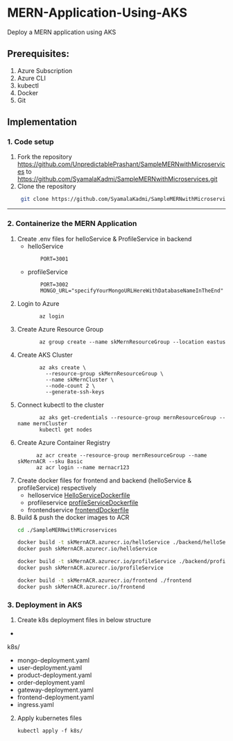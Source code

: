 # MERN-Application-Using-AKS
Deploy a MERN application using AKS

## Prerequisites:
1. Azure Subscription
2. Azure CLI
3. kubectl
4. Docker
5. Git

## Implementation

### 1. Code setup
1. Fork the repository https://github.com/UnpredictablePrashant/SampleMERNwithMicroservices to https://github.com/SyamalaKadmi/SampleMERNwithMicroservices.git
2. Clone the repository
    ```bash
     git clone https://github.com/SyamalaKadmi/SampleMERNwithMicroservices.git
    ```
---

### 2. Containerize the MERN Application
1. Create .env files for helloService & ProfileService in backend
    - helloService
        ```
            PORT=3001
        ```
    - profileService
        ```
            PORT=3002
            MONGO_URL="specifyYourMongoURLHereWithDatabaseNameInTheEnd"
        ```
2. Login to Azure
   ```
          az login
   ```
3. Create Azure Resource Group
   ```
          az group create --name skMernResourceGroup --location eastus
   ```
4. Create AKS Cluster
   ```
          az aks create \
            --resource-group skMernResourceGroup \
            --name skMernCluster \
            --node-count 2 \
            --generate-ssh-keys
   ```
5. Connect kubectl to the cluster
   ```
          az aks get-credentials --resource-group mernResourceGroup --name mernCluster
          kubectl get nodes
   ```
6. Create Azure Container Registry
   ```
         az acr create --resource-group mernResourceGroup --name skMernACR --sku Basic
         az acr login --name mernacr123
    ```
7. Create docker files for frontend and backend (helloService & profileService) respectively
    - helloservice [HelloServiceDockerfile](backend/helloService/Dockerfile)
    - profileservice [profileServiceDockerfile](backend/profileService/Dockerfile)
    - frontendservice [frontendDockerfile](frontend/Dockerfile)
8. Build & push the docker images to ACR
    ```bash
    cd ./SampleMERNwithMicroservices

    docker build -t skMernACR.azurecr.io/helloService ./backend/helloService
    docker push skMernACR.azurecr.io/helloService

    docker build -t skMernACR.azurecr.io/profileService ./backend/profileService
    docker push skMernACR.azurecr.io/profileService

    docker build -t skMernACR.azurecr.io/frontend ./frontend
    docker push skMernACR.azurecr.io/frontend

 ### 3. Deployment in AKS
 1. Create k8s deployment files in below structure
 - 
 k8s/
 - mongo-deployment.yaml
 - user-deployment.yaml
 - product-deployment.yaml
 - order-deployment.yaml
 - gateway-deployment.yaml
 - frontend-deployment.yaml
 - ingress.yaml

2. Apply kubernetes files
   ```
   kubectl apply -f k8s/
   ```
